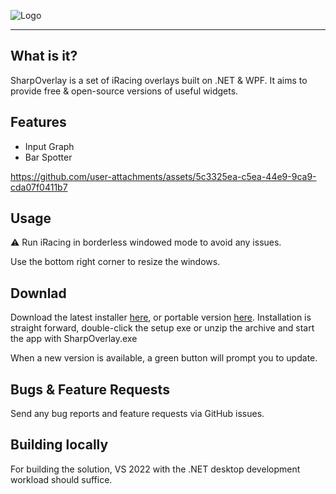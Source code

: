 
![Logo](https://raw.githubusercontent.com/TiberiuC39/SharpOverlay/master/Media/sharpoverlaylogo.png)

---

## What is it?
SharpOverlay is a set of iRacing overlays built on .NET & WPF. It aims to provide free & open-source versions of useful widgets.

## Features
* Input Graph
* Bar Spotter
  


https://github.com/user-attachments/assets/5c3325ea-c5ea-44e9-9ca9-cda07f0411b7


## Usage
⚠️ Run iRacing in borderless windowed mode to avoid any issues.

Use the bottom right corner to resize the windows.

## Downlad

Download the latest installer [here](https://github.com/TiberiuC39/SharpOverlay/releases/latest/download/SharpOverlay-win-Setup.exe), or portable version [here](https://github.com/TiberiuC39/SharpOverlay/releases/latest/download/SharpOverlay-win-Portable.zip). 
Installation is straight forward, double-click the setup exe or unzip the archive and start the app with SharpOverlay.exe

When a new version is available, a green button will prompt you to update. 
## Bugs & Feature Requests
Send any bug reports and feature requests via GitHub issues.

## Building locally
For building the solution, VS 2022 with the .NET desktop development workload should suffice.






